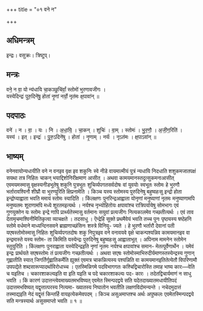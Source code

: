 +++
title = "०१ वने न"

+++
## अधिमन्त्रम्
इन्द्रः। वसुक्रः। त्रिष्टुप्।

## मन्त्रः
वने॒ न वा॒ यो न्य॑धायि चा॒कञ्छुचि॑र्वां॒ स्तोमो॑ भुरणावजीगः ।  
यस्येदिन्द्रः॑ पुरु॒दिने॑षु॒ होता॑ नृ॒णां नर्यो॒ नृत॑मः क्ष॒पावा॑न् ॥

## पदपाठः
वने॑ । न । वा॒ । यः । नि । अ॒धा॒यि॒ । चा॒कन् । शुचिः॑ । वा॒म् । स्तोमः॑ । भु॒र॒णौ॒ । अ॒जी॒ग॒रिति॑ ।  
यस्य॑ । इत् । इन्द्रः॑ । पु॒रु॒ऽदिने॑षु । होता॑ । नृ॒णाम् । नर्यः॑ । नृऽत॑मः । क्ष॒पाऽवा॑न् ॥

## भाष्यम्
वनेनवायोन्यधायीति वने न वनइव वृक्ष इव शकुनिः स्वे नीडे वायमात्मीयं पुत्रं न्यधायि निदधाति शशुकमजातपक्षं सयथा तत्र निहितः चाकन् भयाद्दिशोनिरीक्षमाण आसीत् । अथवा कामयमानस्तदुत्सुकमनाआसीत् एवमयमस्मासु वृक्षस्यनीडभूतेषु शकुनि पुत्रभूतः शुचिर्व्यपगतसर्वदोषः वां युवयोः स्वभूतः स्तोमः हे भुरणौ भर्तारावश्विनौ शीघ्रौ वा भुरण्युरिति क्षिप्रनामेति । किञ्च यस्य स्तोमस्य पुरुदिनेषु बहुष्वहःसु इन्द्रो होता इन्द्रोप्याह्वाता भवति ममायं स्तोमः स्यादिति । किंलक्षणः पुनरिन्द्रआह्वाता योनृणां मनुष्याणां नृतमः मनुष्याणामपि मनुष्यतमः शूराणामपि मध्ये शूरतमइत्यर्थः । नर्यश्च नृभ्योहितोयः क्षपावांश्च रात्रिपर्यायेषु सोमभागः एवं गुणयुक्तेन यः स्तोमः इन्द्रे णापि प्रार्थ्यतेस्मासु वर्तमानः सयुवां प्रत्यजीगः नित्यकालमेव गच्छतीत्यर्थः । एवं ताव देतामृचमाश्विनीमितिकृत्वा व्याचक्षते । तदसाधु । ऎन्द्रेहि सूक्ते प्रथमैवेयं भवति तच्च पुनः पृष्ठ्यस्य षष्ठेहनि स्तोमे वर्धमाने माध्यन्दिनसवने ब्राह्मणाच्छंसिनः शस्त्रे विनियु- ज्यते । हे भुरणौ भर्तारौ देवानां पती यएषस्तोमोस्मासु निहितः शुचिर्व्यपगतदोषः शकु निपुत्रइव वने वनावयवे वृक्षे चाकन्पश्यन्निव कामयमानइव वा इन्द्रमास्ते यस्य स्तोम- ता किमिति यस्येन्द्रः पुरुदिनेषु बहुष्वहःसु आह्वाताभूत् । अपिनाम मामनेन स्तोमेन स्तुयुरिति । किंलक्षणः पुनराह्वाता यस्येदिन्द्रइति नृणां नृतमः नर्यश्च क्षपावांश्च समान- मेतत्पूर्वेणार्थेन । यमेवं इन्द्रः प्रार्थयते सएषस्तोमः तं प्रत्यजीगः गच्छतीत्यर्थः । अथवा सएषः स्तोमोस्माभिरुदीर्यमाणस्तस्येन्द्रस्य गुणान् गृह्णातीति स्यात् जिगर्तिर्गृह्णातिकर्मेति ह्युक्तं एवमत्र चाकन्नित्यस्य पश्यन्निति वा कामयमानइतितेत्येतौ विपरिणामौ उपपद्येते शब्दसारूप्यादर्थाविरोधाच्च । एतस्मिन्निगमे पदविभागगतः कश्चिद्विचारोस्ति तमाह भाष्य कारः—वेति च यइतिच । चकारशाकल्यइति वा इति यइति च पदे चकारशाकल्यः पद- कारः । तदेतद्विचार्यमाणं न साधु भवति । किं कारणं उदात्तन्त्वेवमाख्यतमभविष्यत् एवमेत स्मिन्पदद्वये सति यदेतदाख्यातमधायीतिपदं उदात्तमभविष्यत् यद्वृत्तात्परस्य नित्यमा- ख्यातस्य निघातोन भवतीति लक्षणविदोमन्यन्ते । नचेदमुदात्तं तस्माद्यइति नेदं यद्वृत्तं किन्तर्हि वायइत्येकमेवपदम् । किञ्च असुअमाप्तश्च अर्थः अपुष्कलः एवमेतस्मिन्पदद्वये सति मन्त्रस्यार्थः असुसमाप्तो भवति ॥ १ ॥